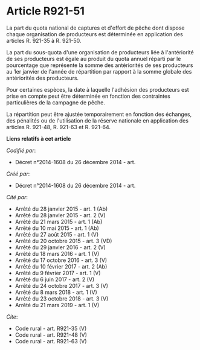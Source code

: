 # Article R921-51

La part du quota national de captures et d'effort de pêche dont dispose chaque organisation de producteurs est déterminée en
application des articles R. 921-35 à R. 921-50. 

La part du sous-quota d'une organisation de producteurs liée à l'antériorité de ses producteurs est égale au produit du quota
annuel réparti par le pourcentage que représente la somme des antériorités de ses producteurs au 1er janvier de l'année de
répartition par rapport à la somme globale des antériorités des producteurs. 

Pour certaines espèces, la date à laquelle l'adhésion des producteurs est prise en compte peut être déterminée en fonction
des contraintes particulières de la campagne de pêche. 

La répartition peut être ajustée temporairement en fonction des échanges, des pénalités ou de l'utilisation de la réserve
nationale en application des articles R. 921-48, R. 921-63 et R. 921-64.

**Liens relatifs à cet article**

_Codifié par_:

  - Décret n°2014-1608 du 26 décembre 2014 - art.

_Créé par_:

  - Décret n°2014-1608 du 26 décembre 2014 - art.

_Cité par_:

  - Arrêté du 28 janvier 2015 - art. 1 (Ab)
  - Arrêté du 28 janvier 2015 - art. 2 (V)
  - Arrêté du 21 mars 2015 - art. 1 (Ab)
  - Arrêté du 10 mai 2015 - art. 1 (Ab)
  - Arrêté du 27 août 2015 - art. 1 (V)
  - Arrêté du 20 octobre 2015 - art. 3 (VD)
  - Arrêté du 29 janvier 2016 - art. 2 (V)
  - Arrêté du 18 mars 2016 - art. 1 (V)
  - Arrêté du 17 octobre 2016 - art. 3 (V)
  - Arrêté du 10 février 2017 - art. 2 (Ab)
  - Arrêté du 9 février 2017 - art. 1 (V)
  - Arrêté du 6 juin 2017 - art. 2 (V)
  - Arrêté du 24 octobre 2017 - art. 3 (V)
  - Arrêté du 8 mars 2018 - art. 1 (V)
  - Arrêté du 23 octobre 2018 - art. 3 (V)
  - Arrêté du 21 mars 2019 - art. 1 (V)

_Cite_:

  - Code rural - art. R921-35 (V)
  - Code rural - art. R921-48 (V)
  - Code rural - art. R921-63 (V)
